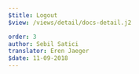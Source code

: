 ```yaml
---
$title: Logout
$view: /views/detail/docs-detail.j2

order: 3
author: Sebil Satici
translator: Eren Jaeger
$date: 11-09-2018
---
```

